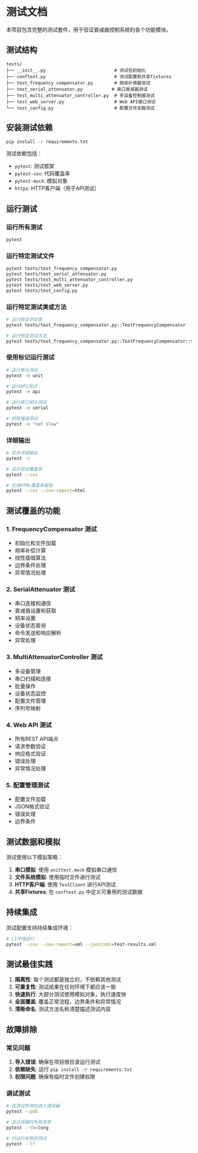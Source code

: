 # 测试文档

本项目包含完整的测试套件，用于验证衰减器控制系统的各个功能模块。

## 测试结构

```
tests/
├── __init__.py                          # 测试包初始化
├── conftest.py                          # 测试配置和共享fixtures
├── test_frequency_compensator.py        # 频率补偿器测试
├── test_serial_attenuator.py           # 串口衰减器测试
├── test_multi_attenuator_controller.py  # 多设备控制器测试
├── test_web_server.py                   # Web API接口测试
└── test_config.py                       # 配置文件加载测试
```

## 安装测试依赖

```bash
pip install -r requirements.txt
```

测试依赖包括：
- `pytest`: 测试框架
- `pytest-cov`: 代码覆盖率
- `pytest-mock`: 模拟对象
- `httpx`: HTTP客户端（用于API测试）

## 运行测试

### 运行所有测试
```bash
pytest
```

### 运行特定测试文件
```bash
pytest tests/test_frequency_compensator.py
pytest tests/test_serial_attenuator.py
pytest tests/test_multi_attenuator_controller.py
pytest tests/test_web_server.py
pytest tests/test_config.py
```

### 运行特定测试类或方法
```bash
# 运行特定测试类
pytest tests/test_frequency_compensator.py::TestFrequencyCompensator

# 运行特定测试方法
pytest tests/test_frequency_compensator.py::TestFrequencyCompensator::test_init_with_valid_file
```

### 使用标记运行测试
```bash
# 运行单元测试
pytest -m unit

# 运行API测试
pytest -m api

# 运行串口相关测试
pytest -m serial

# 排除慢速测试
pytest -m "not slow"
```

### 详细输出
```bash
# 显示详细输出
pytest -v

# 显示测试覆盖率
pytest --cov

# 生成HTML覆盖率报告
pytest --cov --cov-report=html
```

## 测试覆盖的功能

### 1. FrequencyCompensator 测试
- 初始化和文件加载
- 频率补偿计算
- 线性插值算法
- 边界条件处理
- 异常情况处理

### 2. SerialAttenuator 测试
- 串口连接和通信
- 衰减值设置和获取
- 频率设置
- 设备状态查询
- 命令发送和响应解析
- 异常处理

### 3. MultiAttenuatorController 测试
- 多设备管理
- 串口扫描和连接
- 批量操作
- 设备状态监控
- 配置文件管理
- 序列号映射

### 4. Web API 测试
- 所有REST API端点
- 请求参数验证
- 响应格式验证
- 错误处理
- 异常情况处理

### 5. 配置管理测试
- 配置文件加载
- JSON格式验证
- 错误处理
- 边界条件

## 测试数据和模拟

测试使用以下模拟策略：

1. **串口模拟**: 使用 `unittest.mock` 模拟串口通信
2. **文件系统模拟**: 使用临时文件进行测试
3. **HTTP客户端**: 使用 `TestClient` 进行API测试
4. **共享Fixtures**: 在 `conftest.py` 中定义可重用的测试数据

## 持续集成

测试配置支持持续集成环境：

```bash
# CI环境运行
pytest --cov --cov-report=xml --junitxml=test-results.xml
```

## 测试最佳实践

1. **隔离性**: 每个测试都是独立的，不依赖其他测试
2. **可重复性**: 测试结果在任何环境下都应该一致
3. **快速执行**: 大部分测试使用模拟对象，执行速度快
4. **全面覆盖**: 覆盖正常流程、边界条件和异常情况
5. **清晰命名**: 测试方法名称清楚描述测试内容

## 故障排除

### 常见问题

1. **导入错误**: 确保在项目根目录运行测试
2. **依赖缺失**: 运行 `pip install -r requirements.txt`
3. **权限问题**: 确保有临时文件创建权限

### 调试测试

```bash
# 在测试失败时进入调试器
pytest --pdb

# 显示详细的失败信息
pytest --tb=long

# 只运行失败的测试
pytest --lf
```
